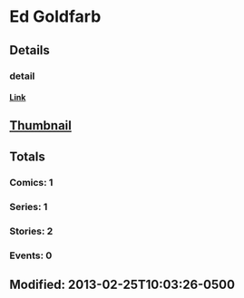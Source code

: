 # Ed  Goldfarb 
## Details
### detail
#### [Link](http://marvel.com/comics/creators/1565/ed_goldfarb?utm_campaign=apiRef&utm_source=225578a89fc76f3d20fbffda5d17a88d)
## [Thumbnail](http://i.annihil.us/u/prod/marvel/i/mg/b/40/image_not_available.jpg)
## Totals
### Comics: 1
### Series: 1
### Stories: 2
### Events: 0
## Modified: 2013-02-25T10:03:26-0500
